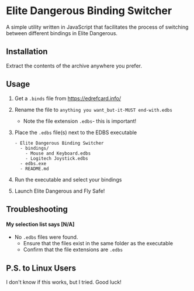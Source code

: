 # Elite Dangerous Binding Switcher

A simple utility written in JavaScript that facilitates the process of switching between different bindings in Elite Dangerous.

## Installation

Extract the contents of the archive anywhere you prefer.

## Usage

1.  Get a `.binds` file from https://edrefcard.info/

2.  Rename the file to `anything you want_but-it-MUST end-with.edbs`

    - Note the file extension `.edbs`- this is important!

3.  Place the `.edbs` file(s) next to the EDBS executable

        - Elite Dangerous Binding Switcher
          - bindings/
            - Mouse and Keyboard.edbs
            - Logitech Joystick.edbs
          - edbs.exe
          - README.md

4.  Run the executable and select your bindings

5.  Launch Elite Dangerous and Fly Safe!

## Troubleshooting

#### My selection list says [N/A]

- No `.edbs` files were found.
  - Ensure that the files exist in the same folder as the executable
  - Confirm that the file extensions are `.edbs`

## P.S. to Linux Users

I don't know if this works, but I tried. Good luck!
